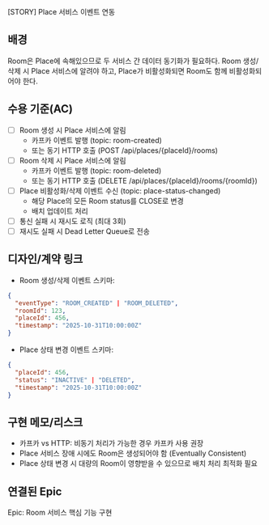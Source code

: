 [STORY] Place 서비스 이벤트 연동

## 배경

Room은 Place에 속해있으므로 두 서비스 간 데이터 동기화가 필요하다.
Room 생성/삭제 시 Place 서비스에 알려야 하고, Place가 비활성화되면 Room도 함께 비활성화되어야 한다.

## 수용 기준(AC)

- [ ] Room 생성 시 Place 서비스에 알림
	- 카프카 이벤트 발행 (topic: room-created)
	- 또는 동기 HTTP 호출 (POST /api/places/{placeId}/rooms)
- [ ] Room 삭제 시 Place 서비스에 알림
	- 카프카 이벤트 발행 (topic: room-deleted)
	- 또는 동기 HTTP 호출 (DELETE /api/places/{placeId}/rooms/{roomId})
- [ ] Place 비활성화/삭제 이벤트 수신 (topic: place-status-changed)
	- 해당 Place의 모든 Room status를 CLOSE로 변경
	- 배치 업데이트 처리
- [ ] 통신 실패 시 재시도 로직 (최대 3회)
- [ ] 재시도 실패 시 Dead Letter Queue로 전송

## 디자인/계약 링크

- Room 생성/삭제 이벤트 스키마:

```json
{
  "eventType": "ROOM_CREATED" | "ROOM_DELETED",
  "roomId": 123,
  "placeId": 456,
  "timestamp": "2025-10-31T10:00:00Z"
}
```

- Place 상태 변경 이벤트 스키마:

```json
{
  "placeId": 456,
  "status": "INACTIVE" | "DELETED",
  "timestamp": "2025-10-31T10:00:00Z"
}
```

## 구현 메모/리스크

- 카프카 vs HTTP: 비동기 처리가 가능한 경우 카프카 사용 권장
- Place 서비스 장애 시에도 Room은 생성되어야 함 (Eventually Consistent)
- Place 상태 변경 시 대량의 Room이 영향받을 수 있으므로 배치 처리 최적화 필요

## 연결된 Epic

Epic: Room 서비스 핵심 기능 구현
